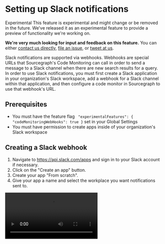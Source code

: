 # Setting up Slack notifications

<aside class="experimental">
<p>
<span class="badge badge-experimental">Experimental</span> This feature is experimental and might change or be removed in the future. We've released it as an experimental feature to provide a preview of functionality we're working on.
</p>

<p><b>We're very much looking for input and feedback on this feature.</b> You can either <a href="https://about.sourcegraph.com/contact">contact us directly</a>, <a href="https://github.com/sourcegraph/sourcegraph">file an issue</a>, or <a href="https://twitter.com/sourcegraph">tweet at us</a>.</p>
</aside>

Slack notifications are supported via webhooks. Webhooks are special URLs that Sourcegraph's Code Monitoring 
can call in order to send a message to a Slack channel when there are new search results for a query. 
In order to use Slack notifications, you must first create a Slack application in your organization's Slack workspace, 
add a webhook for a Slack channel within that application, and then configure a code monitor in Sourcegraph to
use that webhook's URL.

## Prerequisites

- You must have the feature flag `  "experimentalFeatures": { "codeMonitoringWebHooks": true } ` set in your Global Settings
- You must have permission to create apps inside of your organization's Slack workspace

## Creating a Slack webhook

1. Navigate to https://api.slack.com/apps and sign in to your Slack account if necessary.
1. Click on the "Create an app" button.
1. Create your app "From scratch".
1. Give your app a name and select the workplace you want notifications sent to.
 <video src="https://storage.googleapis.com/sourcegraph-assets/search/code-monitoring/slack-tutorial/1-create-app.mp4" controls />
1. Once your app is created, click on the "Incoming Webhooks" in the sidebar, under "Features".
1. Click the toggle button to activate incoming webhooks.
1. Scroll to the bottom of the page and click on "Add New Webhook to Workspace".
1. Select the channel you want notifications sent to, then click on the "Allow" button.
1. Your webhook URL is now created! Click the copy button to copy it to your clipboard.
 <video src="https://storage.googleapis.com/sourcegraph-assets/search/code-monitoring/slack-tutorial/2-create-webhook.mp4" controls />

## Configuring a code monitor to send Slack notifications

1. In Sourcegraph, click on the "Code Monitoring" nav item at the top of the page.
1. Create a new code monitor or edit an existing monitor by clicking on the "Edit" button next to it.
1. Go through the standard configuration steps for a code monitor and select action "Send Slack message to channel".
1. Paste your webhook URL into the "Webhook URL" field.
1. Click on the "Continue" button, and then the "Save" button.
 <video src="https://storage.googleapis.com/sourcegraph-assets/search/code-monitoring/slack-tutorial/3-create-monitor.mp4" controls>
